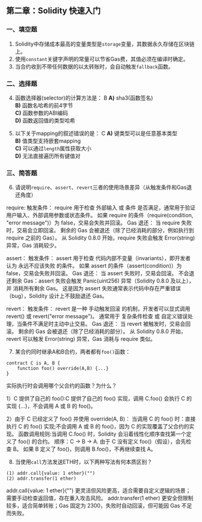 ## 第二章：Solidity 快速入门

### 一、填空题

1. Solidity中存储成本最高的变量类型是`storage`变量，其数据永久存储在区块链上。  
2. 使用`constant`关键字声明的常量可以节省Gas费，其值必须在编译时确定。  
4. 当合约收到不带任何数据的以太转账时，会自动触发`fallback`函数。  

### 二、选择题

4. 函数选择器(selector)的计算方法是： B 
   **A)** sha3(函数签名)  
   **B)** 函数名哈希的前4字节  
   **C)** 函数参数的ABI编码  
   **D)** 函数返回值的类型哈希  

5. 以下关于mapping的叙述错误的是： C 
   **A)** 键类型可以是任意基本类型  
   **B)** 值类型支持嵌套mapping  
   **C)** 可以通过`length`属性获取大小  
   **D)** 无法直接遍历所有键值对  

### 三、简答题

6. 请说明`require`、`assert`、`revert`三者的使用场景差异（从触发条件和Gas退还角度）

require:
触发条件：
require 用于检查 外部输入 或 条件 是否满足，通常用于验证用户输入、外部调用参数或状态条件。
如果 require 的条件（require(condition, "error message")）为 false，交易会失败并回滚。
Gas 退还：
当 require 失败时，交易会立即回滚。
剩余的 Gas 会被退还（除了已经消耗的部分，例如执行到 require 之前的 Gas）。
从 Solidity 0.8.0 开始，require 失败会触发 Error(string) 异常，Gas 消耗较少。

assert：
触发条件：
assert 用于检查 代码内部不变量（invariants），即开发者认为 永远不应该失败 的条件。
如果 assert 的条件（assert(condition)）为 false，交易会失败并回滚。
Gas 退还：
当 assert 失败时，交易会回滚。
不会退还剩余 Gas：assert 失败会触发 Panic(uint256) 异常（Solidity 0.8.0 及以上），并 消耗所有剩余 Gas。
这是因为 assert 失败通常表示代码中存在严重错误（bug），Solidity 设计上不鼓励退还 Gas。

revert：
触发条件：
revert 是一种 手动触发回滚 的机制，开发者可以显式调用 revert() 或 revert("error message")。
通常用于 复杂条件检查 或 自定义错误处理，当条件不满足时主动中止交易。
Gas 退还：
当 revert 被触发时，交易会回滚。
剩余的 Gas 会被退还（除了已经消耗的部分）。
从 Solidity 0.8.0 开始，revert 可以触发 Error(string) 异常，Gas 消耗与 require 类似。

7. 某合约同时继承A和B合约，两者都有`foo()`函数：

```solidity
contract C is A, B {
    function foo() override(A,B) {...}
}
```
实际执行时会调用哪个父合约的函数？为什么？

1）C 提供了自己的 foo():C 提供了自己的 foo() 实现，调用 C.foo() 会执行 C 的实现 {...}，不会调用 A 或 B 的 foo()。

2）由于 C 已经定义了 foo() 并使用 override(A, B)：
当调用 C 的 foo() 时：直接执行 C 的 foo() 实现;不会调用 A 或 B 的 foo()，因为 C 的实现覆盖了父合约的实现。
函数调用规则:当调用 C.foo() 时，Solidity 会沿着线性化顺序查找第一个定义了 foo() 的合约。 顺序：C -> B -> A.
由于 C 没有定义 foo()（假设），会先检查 B。 如果 B 定义了 foo()，则调用 B.foo()，不再继续查找 A。

8. 当使用`call`方法发送ETH时，以下两种写法有何本质区别？

```solidity
(1) addr.call{value: 1 ether}("")
(2) addr.transfer(1 ether)
```
addr.call{value: 1 ether}("") 更灵活但风险更高，适合需要自定义逻辑的场景；需要手动检查返回值，存在重入攻击风险。
addr.transfer(1 ether) 更安全但限制较多，适合简单转账；Gas 固定为 2300，失败时自动回滚，但可能因 Gas 不足而失败。
